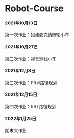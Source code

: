 # Robot-Course
#### 2021年10月13日
第一次作业：搭建麦克纳姆轮小车

#### 2021年10月27日

第二次作业：视觉巡线小车

#### 2021年12月8日

第三次作业：PRM路径规划

#### 2021年12月15日

第四次作业：RRT路径规划

#### 2022年1月25日

期末大作业
